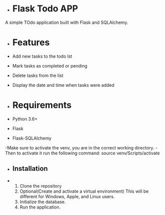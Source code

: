 - # Flask Todo APP

A simple TOdo application built with Flask and SQLAlchemy.

- # Features

- Add new tasks to the todo lst
- Mark tasks as completed or pending
- Delete tasks from the list
- Display the date and time when tasks were added

- # Requirements

- Python 3.6+
- Flask
- Flask-SQLAlchemy

-Make sure to activate the venv, you are in the correct working directory.
-Then to activate it run the following command: source venv/Scripts/activate

- ## Installation
- 1. Clone the repository
  2. Optional(Create and activate a virtual environment) This will be different for Windows, Apple, and Linux users.
  3. Initialize the database.
  4. Run the application. 
